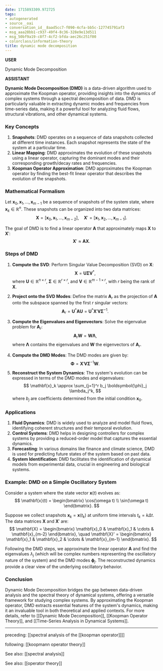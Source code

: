 ```yaml
---
date: 1715893309.972725
tags:
- autogenerated
- source__oai
- conversation_id__8aad5cc7-f090-4cfa-bb5c-127745791af3
- msg_aaa28bb1-c937-49f4-8c36-328e9e13d511
- msg_50bf9a19-c8f7-4cf2-bfda-aec26c251f00
- colorclass/information-theory
title: dynamic mode decomposition
---
```


**USER**

Dynamic Mode Decomposition


**ASSISTANT**

**Dynamic Mode Decomposition (DMD)** is a data-driven algorithm used to approximate the Koopman operator, providing insights into the dynamics of complex systems through a spectral decomposition of data. DMD is particularly valuable in extracting dynamic modes and frequencies from time-series data, making it a powerful tool for analyzing fluid flows, structural vibrations, and other dynamical systems.

### Key Concepts

1. **Snapshots**: DMD operates on a sequence of data snapshots collected at different time instances. Each snapshot represents the state of the system at a particular time.
2. **Linear Mapping**: DMD approximates the evolution of these snapshots using a linear operator, capturing the dominant modes and their corresponding growth/decay rates and frequencies.
3. **Koopman Operator Approximation**: DMD approximates the Koopman operator by finding the best-fit linear operator that describes the evolution of the snapshots.

### Mathematical Formalism

Let $\mathbf{x}_0, \mathbf{x}_1, \ldots, \mathbf{x}_{m-1}$ be a sequence of snapshots of the system state, where $\mathbf{x}_k \in \mathbb{R}^n$. These snapshots can be organized into two data matrices:
$$
\mathbf{X} = [\mathbf{x}_0, \mathbf{x}_1, \ldots, \mathbf{x}_{m-2}], \quad \mathbf{X}' = [\mathbf{x}_1, \mathbf{x}_2, \ldots, \mathbf{x}_{m-1}].
$$

The goal of DMD is to find a linear operator $\mathbf{A}$ that approximately maps $\mathbf{X}$ to $\mathbf{X}'$:
$$
\mathbf{X}' \approx \mathbf{A} \mathbf{X}.
$$

### Steps of DMD

1. **Compute the SVD**: Perform Singular Value Decomposition (SVD) on $\mathbf{X}$:
   $$
   \mathbf{X} = \mathbf{U} \boldsymbol{\Sigma} \mathbf{V}^*,
   $$
   where $\mathbf{U} \in \mathbb{R}^{n \times r}$, $\boldsymbol{\Sigma} \in \mathbb{R}^{r \times r}$, and $\mathbf{V} \in \mathbb{R}^{m-1 \times r}$, with $r$ being the rank of $\mathbf{X}$.

2. **Project onto the SVD Modes**: Define the matrix $\mathbf{A}_r$ as the projection of $\mathbf{A}$ onto the subspace spanned by the first $r$ singular vectors:
   $$
   \mathbf{A}_r = \mathbf{U}^* \mathbf{A} \mathbf{U} = \mathbf{U}^* \mathbf{X}' \mathbf{V} \boldsymbol{\Sigma}^{-1}.
   $$

3. **Compute the Eigenvalues and Eigenvectors**: Solve the eigenvalue problem for $\mathbf{A}_r$:
   $$
   \mathbf{A}_r \mathbf{W} = \mathbf{W} \boldsymbol{\Lambda},
   $$
   where $\boldsymbol{\Lambda}$ contains the eigenvalues and $\mathbf{W}$ the eigenvectors of $\mathbf{A}_r$.

4. **Compute the DMD Modes**: The DMD modes are given by:
   $$
   \boldsymbol{\Phi} = \mathbf{X}' \mathbf{V} \boldsymbol{\Sigma}^{-1} \mathbf{W}.
   $$

5. **Reconstruct the System Dynamics**: The system's evolution can be expressed in terms of the DMD modes and eigenvalues:
   $$
   \mathbf{x}_k \approx \sum_{j=1}^r b_j \boldsymbol{\phi}_j \lambda_j^k,
   $$
   where $b_j$ are coefficients determined from the initial condition $\mathbf{x}_0$.

### Applications

1. **Fluid Dynamics**: DMD is widely used to analyze and model fluid flows, identifying coherent structures and their temporal evolution.
2. **Control Systems**: DMD helps in designing controllers for complex systems by providing a reduced-order model that captures the essential dynamics.
3. **Forecasting**: In various domains like finance and climate science, DMD is used for predicting future states of the system based on past data.
4. **System Identification**: DMD facilitates the identification of dynamical models from experimental data, crucial in engineering and biological systems.

### Example: DMD on a Simple Oscillatory System

Consider a system where the state vector $\mathbf{x}(t)$ evolves as:
$$
\mathbf{x}(t) = \begin{bmatrix} \cos(\omega t) \\ \sin(\omega t) \end{bmatrix}.
$$

Suppose we collect snapshots $\mathbf{x}_k = \mathbf{x}(t_k)$ at uniform time intervals $t_k = k \Delta t$. The data matrices $\mathbf{X}$ and $\mathbf{X}'$ are:
$$
\mathbf{X} = \begin{bmatrix} \mathbf{x}_0 & \mathbf{x}_1 & \cdots & \mathbf{x}_{m-2} \end{bmatrix}, \quad \mathbf{X}' = \begin{bmatrix} \mathbf{x}_1 & \mathbf{x}_2 & \cdots & \mathbf{x}_{m-1} \end{bmatrix}.
$$

Following the DMD steps, we approximate the linear operator $\mathbf{A}$ and find the eigenvalues $\lambda_j$ (which will be complex numbers representing the oscillatory nature of the system) and the DMD modes $\boldsymbol{\phi}_j$. The reconstructed dynamics provide a clear view of the underlying oscillatory behavior.

### Conclusion

Dynamic Mode Decomposition bridges the gap between data-driven analysis and the spectral theory of dynamical systems, offering a versatile framework for studying complex systems. By approximating the Koopman operator, DMD extracts essential features of the system's dynamics, making it an invaluable tool in both theoretical and applied contexts. For more details, refer to [[Dynamic Mode Decomposition]], [[Koopman Operator Theory]], and [[Time-Series Analysis in Dynamical Systems]].


---

preceding: [[spectral analysis of the [[koopman operator]]]]  


following: [[koopmann operator theory]]

See also: [[spectral analysis]]


See also: [[operator theory]]